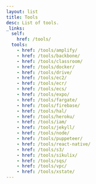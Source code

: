 ```yaml
---
layout: list
title: Tools
desc: List of tools.
_links:
  self:
    href: /tools/
  tools:
    - href: /tools/amplify/
    - href: /tools/backbone/
    - href: /tools/classroom/
    - href: /tools/docker/
    - href: /tools/drive/
    - href: /tools/ec2/
    - href: /tools/ecr/
    - href: /tools/ecs/
    - href: /tools/expo/
    - href: /tools/fargate/
    - href: /tools/firebase/
    - href: /tools/hal/
    - href: /tools/heroku/
    - href: /tools/iam/
    - href: /tools/jekyll/
    - href: /tools/node/
    - href: /tools/puppeteer/
    - href: /tools/react-native/
    - href: /tools/s3/
    - href: /tools/sikulix/
    - href: /tools/sqs/
    - href: /tools/vpc/
    - href: /tools/xstate/
---
```


